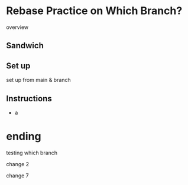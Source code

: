 # Rebase Practice on Which Branch?

overview
## Sandwich

## Set up

set up from main & branch

## Instructions

* a

# ending

testing which branch

change 2

change 7
